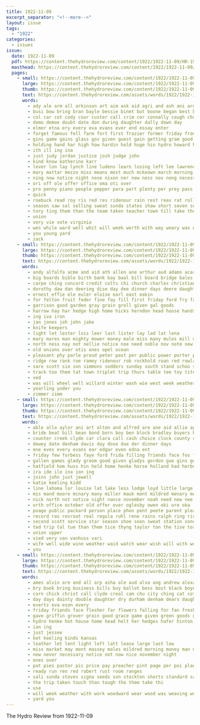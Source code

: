 ```yaml
---
title: 1922-11-09
excerpt_separator: "<!--more-->"
layout: issue
tags:
  - "1922"
categories:
  - issues
issue:
  date: 1922-11-09
  pdf: https://content.thehydroreview.com/content/1922/1922-11-09/HR-1922-11-09.pdf
  masthead: https://content.thehydroreview.com/content/1922/1922-11-09/masthead/HR-1922-11-09.jpg
  pages:
    - small: https://content.thehydroreview.com/content/1922/1922-11-09/small/HR-1922-11-09-01.jpg
      large: https://content.thehydroreview.com/content/1922/1922-11-09/large/HR-1922-11-09-01.jpg
      thumb: https://content.thehydroreview.com/content/1922/1922-11-09/thumbnails/HR-1922-11-09-01.jpg
      text: https://content.thehydroreview.com/assets/words/1922/1922-11-09/HR-1922-11-09-01.txt
      words:
        - ady ale arm all arkinson art aim ask aid agri and ash ani ard author ave are ary
        - busi bow bring bran bayle bessie binet but boone began best bread binger big bers burkhalter band back buy burg bandy blackwell battles business bunts beulah ball
        - col car cot cody cour custer call crim cor connally cough church chih cosner child class close carter cler course chapel come can charle county count clerk chien cad cross court college con
        - demo demoe doubt date don during daughter dally down day
        - elmer etna ery every eva evans ever end essay enter
        - forget famous fell farm fort first frazier former friday from friends fam fria foot frida found face for favor
        - gins game gains glass gov given guest gain getting gram good gray gener georgia games gordon gave gillett goods
        - holding hand har high how hardin hold huge hin hydro howard held hall hed home heard henry has had hon handle heir harrison honor hour her harrington
        - ith ill ing ina
        - just judy jordan justice josh judge john
        - kind know katherine karr
        - lever lon lay lynch line ludens learn losing left lee lawrence leader lemon lloyd list lach long lege last
        - mary mattar mezzo miss means most much mckeown march morning may mix more man myers made men mus montana money mangum mine monday
        - ning now notice night nose nixon ner new ness nov nong necessary noy not nen
        - ori off ole offer office oma oti over
        - pro penny piano people pepper para part plenty per prey pass public place peden present porch
        - quick
        - roebuck read roy ris red res ridenour rain rest reas rat rolls ruhl running ran ray racy
        - season saw sal selling sweat sunda states shaw short seven soon state salt set steve sister ship stunz speak stick score strong sun schools sale second speedy sales scott see southern saturday severe soprano sor speaks start sears sini show son side star school soe sheriff sell
        - tory ting them than the team taken teacher town till take then tra
        - union
        - very vie vote virginia
        - wes while ward well whit will week worth with way weary was work west wich weatherford write walton won wilhite
        - you young yard
        - zack
    - small: https://content.thehydroreview.com/content/1922/1922-11-09/small/HR-1922-11-09-02.jpg
      large: https://content.thehydroreview.com/content/1922/1922-11-09/large/HR-1922-11-09-02.jpg
      thumb: https://content.thehydroreview.com/content/1922/1922-11-09/thumbnails/HR-1922-11-09-02.jpg
      text: https://content.thehydroreview.com/assets/words/1922/1922-11-09/HR-1922-11-09-02.txt
      words:
        - andy alfalfa acme and aid ath allen ane arthur aud adams acar area aires all albert amos ald are
        - big boards bible birth bank bay baal bill board bridge bales blum bickel bal bugay baby black bowsher business brown binder
        - carpe ching concord credit colts chi church charles christian cook come corn colony caster cattle caller clerk cedar cox cane call car cate cash cream cotton
        - dorothy daw dan deering dise day dee dinner days deere daughter date dewey
        - ernest effie ele euler eloise earl east eakin
        - for felton fruit feder fine fay fill first friday ford fry fame farm from fresh
        - garrison good garden gray grain grell given gal goods
        - harrow hay har hedge high home hicks herndon head hoose hands her hazel horse henty hole honor hastings hydro harness hose
        - ing iva iron
        - jan jones joh john jake
        - knife keepers
        - light let lester lois leer last lister lay lad lat lena
        - mary mares man mighty mower money male miss many mules mill masia mattress minton miles mention marion meena mat milk must mare mand mule miller
        - north ness nay not nellie notice noe need noble nov note new nol
        - old onions over otis ones opel ocean
        - pleasant phy parle proud peter past per public power porter pop prairie pair pitzer piano pait pear
        - ridge row rank roe ramey ridenour rob rockhold roan red rowland reach roy robe rag
        - sare scott sie son simmons sodders sunday south stand schoo soe schmidt springs signe schantz set save sila sun sweep sale see side soon shore sell single
        - track too them tat town triplet trip thurs table tee toy tite tin triplett the
        - ved
        - was will wheel well willard winter wash wie west week weatherford work wife water wees with
        - yearling yoder you
        - zimmer zimm
    - small: https://content.thehydroreview.com/content/1922/1922-11-09/small/HR-1922-11-09-03.jpg
      large: https://content.thehydroreview.com/content/1922/1922-11-09/large/HR-1922-11-09-03.jpg
      thumb: https://content.thehydroreview.com/content/1922/1922-11-09/thumbnails/HR-1922-11-09-03.jpg
      text: https://content.thehydroreview.com/assets/words/1922/1922-11-09/HR-1922-11-09-03.txt
      words:
        - able allo aylor ani art alton and alfred are ane aid allie ago all anke
        - bride beat bill bean bond born boy ben block bradley buyers boe bros beard board brought bran brother buy bank business bring baby bro been
        - counter creek clyde car clara call cash choice clock county chi cost city carver cake court came clay chas caller chronic cord can child caddo
        - dewey date denham davis day dose due der dinner days
        - ene eves every evans ear edgar even edna ent
        - friday few forbess faye ford frida filling friends face fos from frank fine fost fruit fata first free folks farm fly for
        - gallen games glady groom good given gladys gordon gue gins goods grove grain gave grace gres german glad gregg
        - hatfield hom huss hin held home henke horse holland had herbert hor hand harry hydro house her henry has hobart hattie hard
        - ira ide ile ina ion ing
        - joins john just jewell
        - katie keeling kidd
        - line lahoma lor louise lat lake less lodge loyd little large loven life last lot losing loe lemon lorene
        - mis mand moore mcnary many miller mauk mont mildred menary monda miss match mills meal men mccafferty mil made
        - nick north not notice night nance november noah need new nee
        - orth office october old offer over oglesby owen oki ore oka
        - poage public packard person place phon pent peete parent pleasant pump price purchase pickles per post potter pair pen pat
        - record ras rexroat real regula ruhl rene rains ralph ring richer res race ret recor ritt ruth rice
        - second scott service star season shoe soon sweat station sone shawnee save school sum sai smile sues sunday saturday smith scarth sal sun staal salad store simpson ser soros sell sua sylvester south son sat sale shorts sugar said say snyder
        - ted trip tal tue than them tice thyng taylor ton the tise tor tie texola tee thi teal tom tho tax then
        - union upper
        - vied very van vanhuss vari
        - wife well wide wine weather waid watch wear wish will with weatherford wright wyatt wedding water week was went worm wit wee write
        - you
    - small: https://content.thehydroreview.com/content/1922/1922-11-09/small/HR-1922-11-09-04.jpg
      large: https://content.thehydroreview.com/content/1922/1922-11-09/large/HR-1922-11-09-04.jpg
      thumb: https://content.thehydroreview.com/content/1922/1922-11-09/thumbnails/HR-1922-11-09-04.jpg
      text: https://content.thehydroreview.com/assets/words/1922/1922-11-09/HR-1922-11-09-04.txt
      words:
        - ames alvin are and all arp asha ale aud alva ang andrew alexander ary aid als
        - bry book bring business bills buy ballot bess bost black boyer bill bread blood bran boyle boyers
        - corn chick christ call clyde creal cam chu city ching cat cote car coles company clay cattle
        - day days dainty double daughter dry durham denham dears daugherty dat dillow
        - evertz eva eson every
        - friday friends face flesher far flowers falling for fan fresh farm fitzpatrick folks flakes finder first furnish from frid
        - gave griffin grover grain good grace game given green goods greeson
        - hydro henke hot house home head helt her hedges hafer hinton him hardware harmon hamilton
        - ian ing
        - just jessee
        - ket keeling kinds kansas
        - leather let lent light left latt lease large last low
        - miss market may mont massey males mildred morning money man must more mee mars mary mona
        - new never necessary notice not now nice november night
        - ones over
        - pat pies pastor pic price pay preacher pint page per poi plan
        - ready run ren red robert rust room ranges
        - sali sunda stoves signa seeds son stockton shorts standard sari sugden ser she stove season sale still sum save sister sary sunday storts saturday seed signs stock standing
        - the trip taken touch than tough tho them take thi
        - use
        - will week weather with work woodward wear wood was weaving went want weatherford wig weeks
        - yard you
---
```


The Hydro Review from 1922-11-09

<!--more-->

